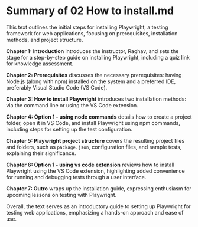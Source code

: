 # Summary of 02 How to install.md

This text outlines the initial steps for installing Playwright, a testing framework for web applications, focusing on prerequisites, installation methods, and project structure. 

**Chapter 1: Introduction** introduces the instructor, Raghav, and sets the stage for a step-by-step guide on installing Playwright, including a quiz link for knowledge assessment.

**Chapter 2: Prerequisites** discusses the necessary prerequisites: having Node.js (along with npm) installed on the system and a preferred IDE, preferably Visual Studio Code (VS Code).

**Chapter 3: How to install Playwright** introduces two installation methods: via the command line or using the VS Code extension.

**Chapter 4: Option 1 - using node commands** details how to create a project folder, open it in VS Code, and install Playwright using npm commands, including steps for setting up the test configuration.

**Chapter 5: Playwright project structure** covers the resulting project files and folders, such as `package.json`, configuration files, and sample tests, explaining their significance.

**Chapter 6: Option 1 - using vs code extension** reviews how to install Playwright using the VS Code extension, highlighting added convenience for running and debugging tests through a user interface.

**Chapter 7: Outro** wraps up the installation guide, expressing enthusiasm for upcoming lessons on testing with Playwright. 

Overall, the text serves as an introductory guide to setting up Playwright for testing web applications, emphasizing a hands-on approach and ease of use.